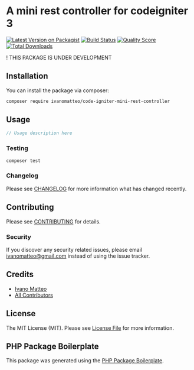 # A mini rest controller for codeigniter 3

[![Latest Version on Packagist](https://img.shields.io/packagist/v/ivanomatteo/code-igniter-mini-rest-controller.svg?style=flat-square)](https://packagist.org/packages/ivanomatteo/code-igniter-mini-rest-controller)
[![Build Status](https://img.shields.io/travis/ivanomatteo/code-igniter-mini-rest-controller/master.svg?style=flat-square)](https://travis-ci.org/ivanomatteo/code-igniter-mini-rest-controller)
[![Quality Score](https://img.shields.io/scrutinizer/g/ivanomatteo/code-igniter-mini-rest-controller.svg?style=flat-square)](https://scrutinizer-ci.com/g/ivanomatteo/code-igniter-mini-rest-controller)
[![Total Downloads](https://img.shields.io/packagist/dt/ivanomatteo/code-igniter-mini-rest-controller.svg?style=flat-square)](https://packagist.org/packages/ivanomatteo/code-igniter-mini-rest-controller)


! THIS PACKAGE IS UNDER DEVELOPMENT

## Installation

You can install the package via composer:

```bash
composer require ivanomatteo/code-igniter-mini-rest-controller
```

## Usage

``` php
// Usage description here
```

### Testing

``` bash
composer test
```

### Changelog

Please see [CHANGELOG](CHANGELOG.md) for more information what has changed recently.

## Contributing

Please see [CONTRIBUTING](CONTRIBUTING.md) for details.

### Security

If you discover any security related issues, please email ivanomatteo@gmail.com instead of using the issue tracker.

## Credits

- [Ivano Matteo](https://github.com/ivanomatteo)
- [All Contributors](../../contributors)

## License

The MIT License (MIT). Please see [License File](LICENSE.md) for more information.

## PHP Package Boilerplate

This package was generated using the [PHP Package Boilerplate](https://laravelpackageboilerplate.com).
